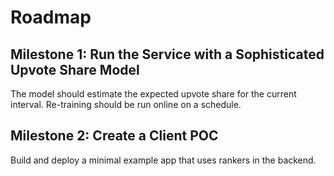 # Roadmap

## Milestone 1: Run the Service with a Sophisticated Upvote Share Model

The model should estimate the expected upvote share for the current interval.
Re-training should be run online on a schedule.

## Milestone 2: Create a Client POC

Build and deploy a minimal example app that uses rankers in the backend.
